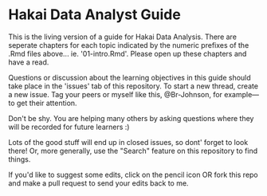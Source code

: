 # Hakai Data Analyst Guide

This is the living version of a guide for Hakai Data Analysis. There are seperate chapters for each topic indicated by the numeric prefixes of the .Rmd files above... ie. '01-intro.Rmd'. Please open up these chapters and have a read. 

Questions or discussion about the learning objectives in this guide should take place in the 'issues' tab of this repository. To start a new thread, create a new issue. Tag your peers or myself like this, @Br-Johnson, for example—to get their attention.

Don't be shy. You are helping many others by asking questions where they will be recorded for future learners :)

Lots of the good stuff will end up in closed issues, so dont' forget to look there! Or, more generally, use the "Search" feature on this repository to find things. 

If you'd like to suggest some edits, click on the pencil icon OR fork this repo and make a pull request to send your edits back to me.
